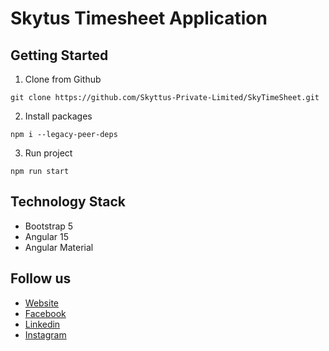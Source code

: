 # Skytus Timesheet Application

## Getting Started

1. Clone from Github

```
git clone https://github.com/Skyttus-Private-Limited/SkyTimeSheet.git
```

2. Install packages

```
npm i --legacy-peer-deps
```

3. Run project

```
npm run start
```

## Technology Stack

- Bootstrap 5
- Angular 15
- Angular Material

## Follow us

- [Website](https://skyttus.com/)
- [Facebook](https://www.facebook.com/skyttus.valsad/)
- [Linkedin](https://in.linkedin.com/company/skyttus)
- [Instagram](https://www.instagram.com/skyttus/)
